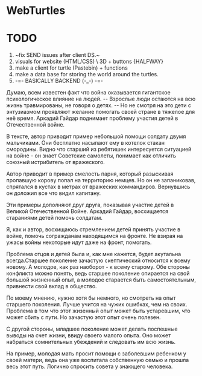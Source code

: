 # WebTurtles

# TODO
1. ~fix SEND issues after client DS.~
2. visuals for website (HTML/CSS) \ 3D + buttons {HALFWAY}
3. make a client for turtle (Pastebin) + functions
4. make a data base for storing the world around the turtles. 
5. -=- BASICALLY BACKEND  (-_-) -=-

Думаю, всем известен факт что война оказывается гигантское психологическое влияние на людей. -- Взрослые люди остаются на всю жизнь травмированы, не говоря о детях. -- Но не смотря на это дети с энтузиазмом проявляют желание помогать своей стране в тяжелое для неё время. Аркадий Гайдар поднимает проблему участия детей в Отечественной войне.

В тексте, автор приводит пример небольшой помощи солдату двумя мальчиками. Они бесплатно насыпают ему в котелок стакан смородины. Видно что старший из ребятишек интересуется ситуацией на войне - он знает Советские самолеты, понимает как отличить союзный истрибитель от вражеского.

Автор приводит в пример смелость парня, который разыскивая пропавшую корову попал на территорию немцев. Но он не запаниковав, спрятался в кустах в метрах от вражеских коммандиров. Вернувшись он доложил все что видил капитану. 

Эти примеры дополняют друг друга, показывая участие детей в Великой Отечественной Войне. Аркадий Гайдар, восхищается стараниями детей помочь солдатам.

Я, как и автор, восхищаюсь стремлением детей принять участие в войне, помочь согражданам находящимся на фронте. Не взирая на ужасы войны некоторые идут даже на фронт, помогать.

Проблема отцов и детей была и, как мне кажется, будет акутальна всегда.Старшее поколение зачастую скептический относится к всему новому. А молодое, как раз наоборот - к всему старому. Обе стороны конфликта можно понять, ведь старшее поколение опирается на свой большой жизненный опыт, а молодое старается быть самостоятельным, привнести свой вклад в общество.

По моему мнению, нужно хотя бы немного, но смотреть на опыт старшего поколения. Лучше учится на чужих ошибках, чем на своих. Проблема в том что этот жизенный опыт может быть устаревшим, что может сбить с пути. Но зачастую этот опыт очень полезен.

С другой стороны, младшее поколение может делать поспешные выводы на счет жизни, ввиду своего малого опыта. Оно может набраться сомнительных убеждений и следовать им всю жизнь. 

На пример, молодая мать просит помощи с заболевшим ребенком у своей матери, ведь она уже воспитала собственную семью и прошла весь этот путь. Логично спросить совета у знающего человека.
